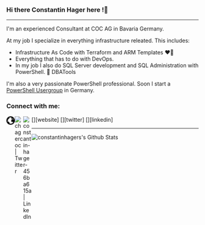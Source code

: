 ### Hi there Constantin Hager here !👋

---

I'm an experienced Consultant at COC AG in Bavaria Germany.

At my job I specialize in everything infrastructure releated. This includes:

- Infrastructure As Code with Terraform and ARM Templates ❤💖
- Everything that has to do with DevOps.
- In my job I also do SQL Server development and SQL Administration with PowerShell. 💖 DBATools

I'm also a very passionate PowerShell professional. Soon I start a [PowerShell Usergroup](https://www.meetup.com/de-DE/PowerShell-UserGroup-Inn-Salzach/) in Germany.

### Connect with me:

[<img align="left" alt="https://the-itguy.de/" width="22px" src="https://raw.githubusercontent.com/iconic/open-iconic/master/svg/globe.svg" />][website]
[<img align="left" alt="chagercoc | Twitter" width="22px" src="https://cdn.jsdelivr.net/npm/simple-icons@v3/icons/twitter.svg" />][twitter]
[<img align="left" alt="constantin-hager-456ba615a | LinkedIn" width="22px" src="https://cdn.jsdelivr.net/npm/simple-icons@v3/icons/linkedin.svg" />][linkedin]

---

<img align="left" alt="constantinhagers's Github Stats" src="https://github-readme-stats.vercel.app/api?username=constantinhager&show_icons=true&hide_border=true" />
